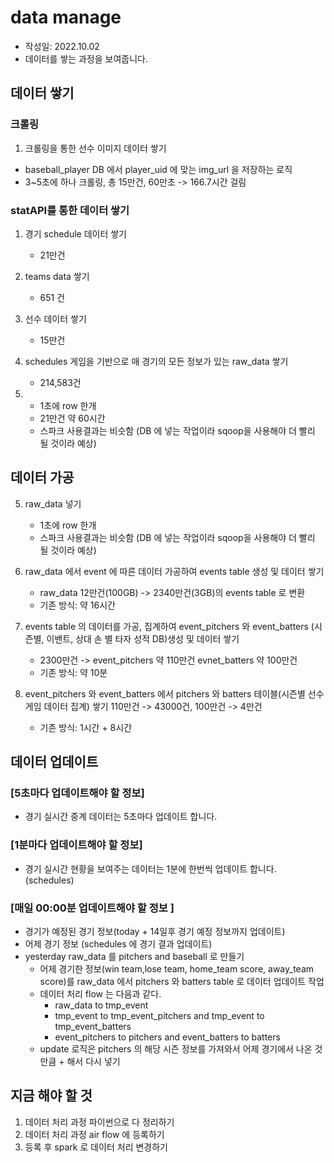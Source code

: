 # data manage
- 작성일: 2022.10.02
- 데이터를 쌓는 과정을 보여줍니다.

## 데이터 쌓기

### 크롤링
1. 크롤링을 통한 선수 이미지 데이터 쌓기
- baseball_player DB 에서 player_uid 에 맞는 img_url 을 저장하는 로직
- 3~5초에 하나 크롤링, 총 15만건, 60만초 -> 166.7시간 걸림

### statAPI를 통한 데이터 쌓기
1. 경기 schedule 데이터 쌓기
    - 21만건
2. teams data 쌓기
    - 651 건 
3. 선수 데이터 쌓기
    - 15만건
4. schedules 게임을 기반으로 매 경기의 모든 정보가 있는 raw_data 쌓기
    - 214,583건

5.  
    - 1초에 row 한개
    - 21만건 약 60시간
    - 스파크 사용결과는 비슷함 (DB 에 넣는 작업이라 sqoop을 사용해야 더 빨리 될 것이라 예상)

## 데이터 가공
5. raw_data 넣기 
    - 1초에 row 한개
    - 스파크 사용결과는 비슷함 (DB 에 넣는 작업이라 sqoop을 사용해야 더 빨리 될 것이라 예상)


5. raw_data 에서 event 에 따른 데이터 가공하여 events table 생성 및 데이터 쌓기
    - raw_data 12만건(100GB) -> 2340만건(3GB)의 events table 로 변환
    - 기존 방식: 약 16시간

6. events table 의 데이터를 가공, 집계하여 event_pitchers 와 event_batters (시즌별, 이밴트, 상대 손 별 타자 성적 DB)생성 및 데이터 쌓기
    - 2300만건 -> event_pitchers 약 110만건 evnet_batters 약 100만건 
    - 기존 방식: 약 10분

7. event_pitchers 와 event_batters 에서 pitchers 와 batters 테이블(시즌별 선수 게임 데이터 집계) 쌓기
   110만건 -> 43000건, 100만건 -> 4만건
    - 기존 방식: 1시간 + 8시간


## 데이터 업데이트
### [5초마다 업데이트해야 할 정보] 
- 경기 실시간 중계 데이터는 5초마다 업데이트 합니다.

### [1분마다 업데이트해야 할 정보]
- 경기 실시간 현황을 보여주는 데이터는 1분에 한번씩 업데이트 합니다. (schedules)

### [매일 00:00분  업데이트해야 할 정보 ]
- 경기가 예정된 경기 정보(today + 14일후 경기 예정 정보까지 업데이트)
- 어제 경기 정보 (schedules 에 경기 결과 업데이트) 
- yesterday raw_data 를 pitchers and baseball 로 만들기
    - 어제 경기한 정보(win team,lose team, home_team score, away_team score)를 
     raw_data 에서 pitchers 와 batters table 로 데이터 업데이트 작업
    - 데이터 처리 flow 는 다음과 같다. 
        - raw_data to tmp_event
        - tmp_event to tmp_event_pitchers and tmp_event to tmp_event_batters
        - event_pitchers to pitchers and event_batters to batters
    - update 로직은 pitchers 의 해당 시즌 정보를 가져와서 어제 경기에서 나온 것만큼 + 해서 다시 넣기


## 지금 해야 할 것
1. 데이터 처리 과정 파이썬으로 다 정리하기
2. 데이터 처리 과정 air flow 에 등록하기 
3. 등록 후 spark 로 데이터 처리 변경하기


